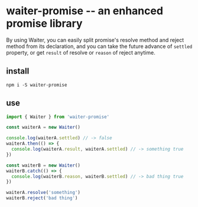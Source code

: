 # waiter-promise -- an enhanced promise library

By using Waiter, you can easily split promise's resolve method and reject method from its declaration, and you can take the future advance of `settled` property, or get `result` of resolve or `reason` of reject anytime.

## install

```shell
npm i -S waiter-promise
```

## use

```javascript
import { Waiter } from 'waiter-promise'

const waiterA = new Waiter()

console.log(waiterA.settled) // -> false
waiterA.then(() => {
  console.log(waiterA.result, waiterA.settled) // -> something true
})

const waiterB = new Waiter()
waiterB.catch(() => {
  console.log(waiterB.reason, waiterB.settled) // -> bad thing true
})

waiterA.resolve('something')
waiterB.reject('bad thing')
```
